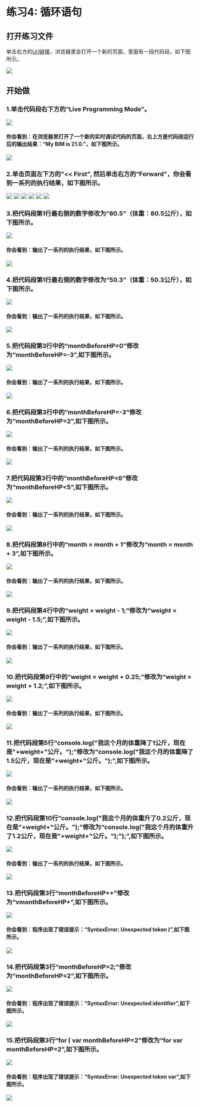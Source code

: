 ﻿# 练习4: 循环语句

## 打开练习文件

单击右方的[Url链接](http://pythontutor.com/visualize.html#code=var%20weight%20%3D%2063.5%3B%20%0A%0Afor%20%28%20var%20monthBeforeHP%3D0%3B%20monthBeforeHP%3C6%3B%20monthBeforeHP%2B%2B%29%7B%0A%20%20%20weight%20%3D%20weight%20-%201%3B%0A%20%20%20console.log%28%22%E6%88%91%E8%BF%99%E4%B8%AA%E6%9C%88%E7%9A%84%E4%BD%93%E9%87%8D%E9%99%8D%E4%BA%861%E5%85%AC%E6%96%A4%EF%BC%8C%E7%8E%B0%E5%9C%A8%E6%98%AF%22%2Bweight%2B%22%E5%85%AC%E6%96%A4%E3%80%82%22%29%3B%0A%7D%0A%0Afor%20%28%20var%20month%20%3D%201%3B%20month%20%3C%207%3B%20month%20%3D%20month%20%2B%201%29%7B%0A%20%20%20weight%20%3D%20weight%20%2B%200.25%3B%0A%20%20%20console.log%28%22%E6%88%91%E8%BF%99%E4%B8%AA%E6%9C%88%E7%9A%84%E4%BD%93%E9%87%8D%E5%8D%87%E4%BA%860.2%E5%85%AC%E6%96%A4%EF%BC%8C%E7%8E%B0%E5%9C%A8%E6%98%AF%22%2Bweight%2B%22%E5%85%AC%E6%96%A4%E3%80%82%22%29%3B%0A%7D&cumulative=false&heapPrimitives=nevernest&mode=edit&origin=opt-frontend.js&py=3&rawInputLstJSON=%5B%5D&textReferences=false)，浏览器里会打开一个新的页面，里面有一段代码段，如下图所示。

![](/images/章1-快速掌握编程的基础知识/循环语句/0.bmp)

## 开始做

### 1.单击代码段右下方的“Live Programming Mode”。

![](/images/章1-快速掌握编程的基础知识/循环语句/1a.bmp)

#### 你会看到：在浏览器里打开了一个新的实时调试代码的页面，右上方是代码段运行后的输出结果：“My BIM is 21.0.”，如下图所示。

![](/images/章1-快速掌握编程的基础知识/循环语句/1b.bmp)

### 2.单击页面左下方的"<< First", 然后单击右方的“Forward”，你会看到一系列的执行结果，如下图所示。

![](/images/章1-快速掌握编程的基础知识/循环语句/2b1.bmp)
![](/images/章1-快速掌握编程的基础知识/循环语句/2b2.bmp)
![](/images/章1-快速掌握编程的基础知识/循环语句/2b3.bmp)
![](/images/章1-快速掌握编程的基础知识/循环语句/2b4.bmp)
![](/images/章1-快速掌握编程的基础知识/循环语句/2b5.bmp)
![](/images/章1-快速掌握编程的基础知识/循环语句/2b6.bmp)

### 3.把代码段第1行最右侧的数字修改为“80.5”（体重：80.5公斤），如下图所示。

![](/images/章1-快速掌握编程的基础知识/循环语句/3a.bmp)

#### 你会看到：输出了一系列的执行结果，如下图所示。

![](/images/章1-快速掌握编程的基础知识/循环语句/3b.bmp)

### 4.把代码段第1行最右侧的数字修改为“50.3”（体重：50.3公斤），如下图所示。

![](/images/章1-快速掌握编程的基础知识/循环语句/4a.bmp)

#### 你会看到：输出了一系列的执行结果，如下图所示。

![](/images/章1-快速掌握编程的基础知识/循环语句/4b.bmp)

### 5.把代码段第3行中的“monthBeforeHP=0”修改为“monthBeforeHP=-3”,如下图所示。

![](/images/章1-快速掌握编程的基础知识/循环语句/5a.bmp)

#### 你会看到：输出了一系列的执行结果，如下图所示。

![](/images/章1-快速掌握编程的基础知识/循环语句/5b.bmp)

### 6.把代码段第3行中的“monthBeforeHP=-3”修改为“monthBeforeHP=2”,如下图所示。

![](/images/章1-快速掌握编程的基础知识/循环语句/6a.bmp)

#### 你会看到：输出了一系列的执行结果，如下图所示。

![](/images/章1-快速掌握编程的基础知识/循环语句/6b.bmp)

### 7.把代码段第3行中的“monthBeforeHP<6”修改为“monthBeforeHP<5”,如下图所示。

![](/images/章1-快速掌握编程的基础知识/循环语句/7a.bmp)

#### 你会看到：输出了一系列的执行结果，如下图所示。

![](/images/章1-快速掌握编程的基础知识/循环语句/7b.bmp)

### 8.把代码段第8行中的“month = month + 1”修改为“month = month + 3”,如下图所示。

![](/images/章1-快速掌握编程的基础知识/循环语句/8a.bmp)

#### 你会看到：输出了一系列的执行结果，如下图所示。

![](/images/章1-快速掌握编程的基础知识/循环语句/8b.bmp)

### 9.把代码段第4行中的“weight = weight - 1;”修改为“weight = weight - 1.5;”,如下图所示。

![](/images/章1-快速掌握编程的基础知识/循环语句/9a.bmp)

#### 你会看到：输出了一系列的执行结果，如下图所示。

![](/images/章1-快速掌握编程的基础知识/循环语句/9b.bmp)

### 10.把代码段第9行中的“weight = weight + 0.25;”修改为“weight = weight + 1.2;”,如下图所示。

![](/images/章1-快速掌握编程的基础知识/循环语句/10a.bmp)

#### 你会看到：输出了一系列的执行结果，如下图所示。

![](/images/章1-快速掌握编程的基础知识/循环语句/10b.bmp)

### 11.把代码段第5行“console.log("我这个月的体重降了1公斤，现在是"+weight+"公斤。");”修改为“console.log("我这个月的体重降了1.5公斤，现在是"+weight+"公斤。");”,如下图所示。

![](/images/章1-快速掌握编程的基础知识/循环语句/11a.bmp)

#### 你会看到：输出了一系列的执行结果，如下图所示。

![](/images/章1-快速掌握编程的基础知识/循环语句/11b.bmp)

### 12.把代码段第10行“console.log("我这个月的体重升了0.2公斤，现在是"+weight+"公斤。");”修改为“console.log("我这个月的体重升了1.2公斤，现在是"+weight+"公斤。");");”,如下图所示。

![](/images/章1-快速掌握编程的基础知识/循环语句/11a.bmp)

#### 你会看到：输出了一系列的执行结果，如下图所示。

![](/images/章1-快速掌握编程的基础知识/循环语句/11b.bmp)

### 13.把代码段第3行“monthBeforeHP++”修改为“vmonthBeforeHP+”,如下图所示。

![](/images/章1-快速掌握编程的基础知识/循环语句/13a.bmp)

#### 你会看到：程序出现了错误提示：“SyntaxError: Unexpected token )”,如下图所示。

![](/images/章1-快速掌握编程的基础知识/循环语句/13b.bmp)

### 14.把代码段第3行“monthBeforeHP=2;”修改为“monthBeforeHP=2”,如下图所示。

![](/images/章1-快速掌握编程的基础知识/循环语句/14a.bmp)

#### 你会看到：程序出现了错误提示：“SyntaxError: Unexpected identifier”,如下图所示。

![](/images/章1-快速掌握编程的基础知识/循环语句/14b.bmp)

### 15.把代码段第3行“for ( var monthBeforeHP=2”修改为“for  var monthBeforeHP=2”,如下图所示。

![](/images/章1-快速掌握编程的基础知识/循环语句/15a.bmp)

#### 你会看到：程序出现了错误提示：“SyntaxError: Unexpected token var”,如下图所示。

![](/images/章1-快速掌握编程的基础知识/循环语句/15b.bmp)



